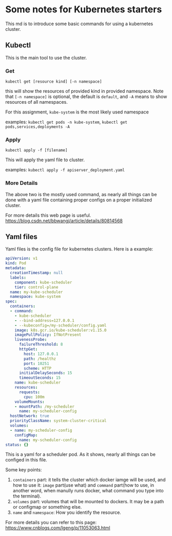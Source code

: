 # Some notes for Kubernetes starters

This md is to introduce some basic commands for using a kubernetes cluster.

## Kubectl

This is the main tool to use the cluster.

### Get

`kubectl get [resource kind] [-n namespace]`

this will show the resources of provided kind in provided namespace. Note that `[-n namespace]` is optional, the default is `default`, and `-A` means to show resources of all namespaces.

For this assignment, `kube-system` is the most likely used namespace

examples: `kubectl get pods -n kube-system`, `kubectl get pods,services,deployments -A`

### Apply

`kubectl apply -f [filename]`

This will apply the yaml file to cluster.

examples: `kubectl apply -f apiserver_deployment.yaml`

### More Details

The above two is the mostly used command, as nearly all things can be done with a yaml file containing proper configs on a proper initialized cluster.

For more details this web page is useful.
<https://blog.csdn.net/bbwangj/article/details/80814568>

## Yaml files

Yaml files is the config file for kubernetes clusters. Here is a example: 

```yaml
apiVersion: v1
kind: Pod
metadata:
  creationTimestamp: null
  labels:
    component: kube-scheduler
    tier: control-plane
  name: my-kube-scheduler
  namespace: kube-system
spec:
  containers:
  - command:
    - kube-scheduler
    - --bind-address=127.0.0.1
    - --kubeconfig=/my-scheduler/config.yaml
    image: k8s.gcr.io/kube-scheduler:v1.15.0
    imagePullPolicy: IfNotPresent
    livenessProbe:
      failureThreshold: 8
      httpGet:
        host: 127.0.0.1
        path: /healthz
        port: 10251
        scheme: HTTP
      initialDelaySeconds: 15
      timeoutSeconds: 15
    name: kube-scheduler
    resources:
      requests:
        cpu: 100m
    volumeMounts:
    - mountPath: /my-scheduler
      name: my-scheduler-config
  hostNetwork: true
  priorityClassName: system-cluster-critical
  volumes:
  - name: my-scheduler-config
    configMap:
      name: my-scheduler-config
status: {}
```

This is a yaml for a scheduler pod. As it shows, nearly all things can be configed in this file. 

Some key points: 
1. `containers` part: it tells the cluster which docker iamge will be used, and how to use it: `image` part(use what) and `command` part(how to use, in another word, when manully runs docker, what command you type into the terminal).
2. `volumes` part: volumes that will be mounted to dockers. It may be a path or configmap or something else.
3. `name` and `namespace`: How you identify the resource.

For more details you can refer to this page: <https://www.cnblogs.com/lgeng/p/11053063.html>
